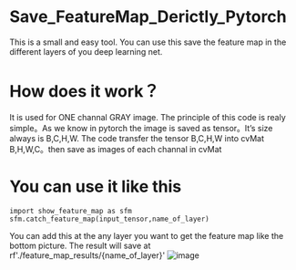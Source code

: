 # Save_FeatureMap_Derictly_Pytorch
This is a small and easy tool. You can use this save the feature map in the different layers of you deep learning net.
# How does it work？
It is used for ONE channal GRAY image.
The principle of this code is realy simple。As we know in pytorch the image is saved as tensor。It’s size always is B,C,H,W.
The code transfer the tensor B,C,H,W into cvMat B,H,W,C。then save as images of each channal in cvMat
# You can use it like this

    import show_feature_map as sfm
    sfm.catch_feature_map(input_tensor,name_of_layer)
You can add this at the any layer you want to get the feature map like the bottom picture.
The result will save at rf'./feature_map_results/{name_of_layer}'
![image](https://user-images.githubusercontent.com/54056224/199717362-0da8c09a-2e11-4d8d-94d9-48659c72993e.png)
